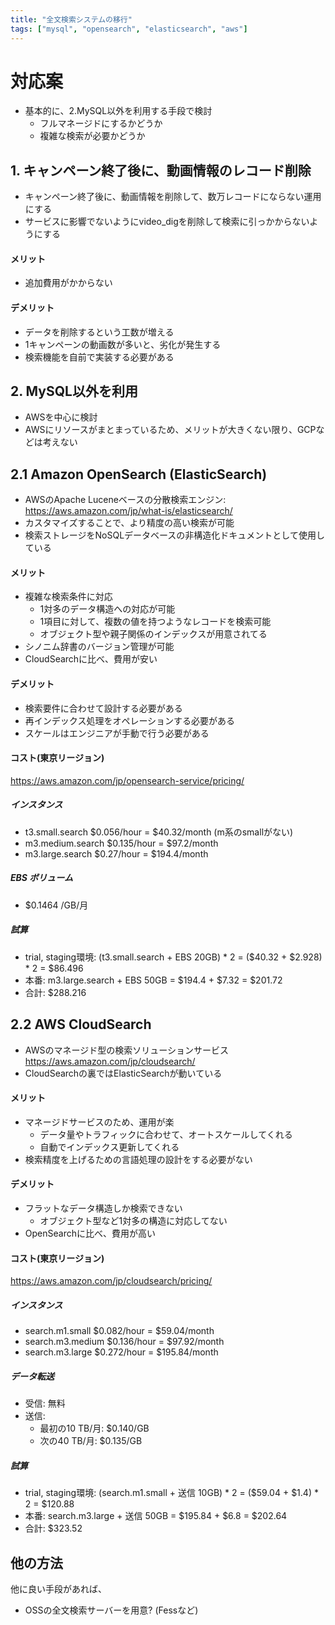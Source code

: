 ```yaml
---
title: "全文検索システムの移行"
tags: ["mysql", "opensearch", "elasticsearch", "aws"]
---
```


# 対応案
* 基本的に、2.MySQL以外を利用する手段で検討
  * フルマネージドにするかどうか
  * 複雑な検索が必要かどうか

## 1. キャンペーン終了後に、動画情報のレコード削除
* キャンペーン終了後に、動画情報を削除して、数万レコードにならない運用にする
* サービスに影響でないようにvideo_digを削除して検索に引っかからないようにする

#### メリット
* 追加費用がかからない

#### デメリット
* データを削除するという工数が増える
* 1キャンペーンの動画数が多いと、劣化が発生する
* 検索機能を自前で実装する必要がある

## 2. MySQL以外を利用
* AWSを中心に検討
* AWSにリソースがまとまっているため、メリットが大きくない限り、GCPなどは考えない
## 2.1 Amazon OpenSearch (ElasticSearch)
* AWSのApache Luceneベースの分散検索エンジン:  
  https://aws.amazon.com/jp/what-is/elasticsearch/
* カスタマイズすることで、より精度の高い検索が可能
* 検索ストレージをNoSQLデータベースの非構造化ドキュメントとして使用している

#### メリット
* 複雑な検索条件に対応
  * 1対多のデータ構造への対応が可能
  * 1項目に対して、複数の値を持つようなレコードを検索可能
  * オブジェクト型や親子関係のインデックスが用意されてる
* シノニム辞書のバージョン管理が可能
* CloudSearchに比べ、費用が安い

#### デメリット
* 検索要件に合わせて設計する必要がある
* 再インデックス処理をオペレーションする必要がある
* スケールはエンジニアが手動で行う必要がある

#### コスト(東京リージョン)
https://aws.amazon.com/jp/opensearch-service/pricing/
##### インスタンス
* t3.small.search   $0.056/hour = $40.32/month (m系のsmallがない)
* m3.medium.search	$0.135/hour = $97.2/month
* m3.large.search   $0.27/hour = $194.4/month
##### EBS ボリューム
* $0.1464 /GB/月

##### 試算
* trial, staging環境: (t3.small.search + EBS 20GB) * 2 = ($40.32 + $2.928) * 2 = $86.496
* 本番: m3.large.search + EBS 50GB = $194.4 + $7.32 = $201.72
* 合計: $288.216

## 2.2 AWS CloudSearch
* AWSのマネージド型の検索ソリューションサービス
  https://aws.amazon.com/jp/cloudsearch/
* CloudSearchの裏ではElasticSearchが動いている

#### メリット
* マネージドサービスのため、運用が楽
  * データ量やトラフィックに合わせて、オートスケールしてくれる
  * 自動でインデックス更新してくれる
* 検索精度を上げるための言語処理の設計をする必要がない

#### デメリット
* フラットなデータ構造しか検索できない
  * オブジェクト型など1対多の構造に対応してない
* OpenSearchに比べ、費用が高い

#### コスト(東京リージョン)
https://aws.amazon.com/jp/cloudsearch/pricing/
##### インスタンス
* search.m1.small   $0.082/hour = $59.04/month
* search.m3.medium	$0.136/hour = $97.92/month
* search.m3.large   $0.272/hour = $195.84/month
##### データ転送
* 受信: 無料
* 送信: 
  * 最初の10 TB/月:  $0.140/GB
  * 次の40 TB/月:    $0.135/GB
##### 試算
* trial, staging環境: (search.m1.small + 送信 10GB) * 2 = ($59.04 + $1.4) * 2 = $120.88
* 本番: search.m3.large + 送信 50GB = $195.84 + $6.8 = $202.64
* 合計: $323.52

## 他の方法
他に良い手段があれば、

* OSSの全文検索サーバーを用意? (Fessなど)